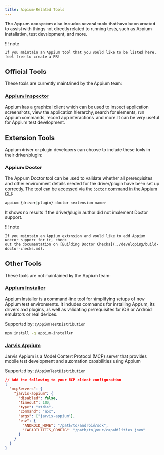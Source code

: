 ```yaml
---
title: Appium-Related Tools
---
```


The Appium ecosystem also includes several tools that have been created to assist with things not
directly related to running tests, such as Appium installation, test development, and more.

!!! note

    If you maintain an Appium tool that you would like to be listed here, feel free to create a PR!

## Official Tools

These tools are currently maintained by the Appium team:

### [Appium Inspector](https://appium.github.io/appium-inspector/)

Appium has a graphical client which can be used to inspect application screenshots, view the
application hierarchy, search for elements, run Appium commands, record app interactions, and more.
It can be very useful for Appium test development.

## Extension Tools

Appium driver or plugin developers can choose to include these tools in their driver/plugin:

### Appium Doctor

The Appium Doctor tool can be used to validate whether all prerequisites and other environment
details needed for the driver/plugin have been set up correctly. The tool can be accessed via the
[`doctor` command in the Appium CLI](../reference/cli/extensions.md#doctor):

```sh
appium {driver|plugin} doctor <extension-name>
```

It shows no results if the driver/plugin author did not implement Doctor support.

!!! note

    If you maintain an Appium extension and would like to add Appium Doctor support for it, check
    out the documentation on [Building Doctor Checks](../developing/build-doctor-checks.md).

## Other Tools

These tools are not maintained by the Appium team:

### [Appium Installer](https://github.com/AppiumTestDistribution/appium-installer)

Appium Installer is a command-line tool for simplifying setups of new Appium test environments.
It includes commands for installing Appium, its drivers and plugins, as well as validating
prerequisites for iOS or Android emulators or real devices.

Supported by: `@AppiumTestDistribution`

```sh title="Install This Tool"
npm install -g appium-installer
```

### [Jarvis Appium](https://github.com/AppiumTestDistribution/mcp-appium)

Jarvis Appium is a Model Context Protocol (MCP) server that provides mobile test development and
automation capabilities using Appium.

Supported by: `@AppiumTestDistribution`

```json title="Install This Tool"
// Add the following to your MCP client configuration
{
  "mcpServers": {
    "jarvis-appium": {
      "disabled": false,
      "timeout": 100,
      "type": "stdio",
      "command": "npx",
      "args": ["jarvis-appium"],
      "env": {
        "ANDROID_HOME": "/path/to/android/sdk",
        "CAPABILITIES_CONFIG": "/path/to/your/capabilities.json"
      }
    }
  }
}
```
